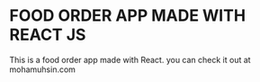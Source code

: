# FOOD ORDER APP MADE WITH REACT JS

This is a food order app made with React.
you can check it out at mohamuhsin.com




 